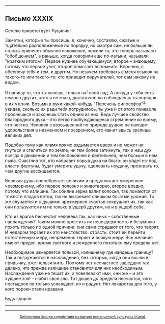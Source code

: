 

* * *

## Письмо XXXIX

Сенека приветствует Луцилия!

Заметки, которые ты просишь, я, конечно, составлю, сжатые и тщательно расположенные по порядку, но смотри сам, не больше ли пользы принесет обычное изложение, нежели то, что теперь называют "обобщением", а раньше, когда говорили еще по-латыни, называли "кратким итогом". Первое нужнее обучающемуся, второе – знающему, потому что первое учит, второе помогает вспомнить. Впрочем, я обеспечу тебя и тем, и другим. Но незачем требовать с меня ссылок на такого-то или такого-то: кто приводит поручателей, тот сам никому не ведом.

Я напишу то, что ты хочешь, только на<sup>[1](refer.htm#pXXXIX-1)</sup> свой лад. А покуда у тебя есть немало других, хотя я не знаю, достаточно ли соблюдаешь ты порядок в их чтении. Возьми в руки какой-нибудь "Перечень философов"<sup>[2](refer.htm#pXXXIX-2)</sup>: увидав, сколько их ради тебя потрудилось, ты уже и от этого поневоле проснешься и захочешь стать одним из них. Ведь лучшее свойство благородного духа – это легко пробуждающееся стремление ко всему, что честно. Человек с возвышенной по природе душою не находит удовольствия в низменном и презренном, его манит ввысь зрелище великих дел.

Подобно тому как пламя прямо вздымается вверх и не может ни гнуться и стелиться по земле, ни тем более затихнуть, так и наш дух всегда в движении и тем беспокойней и деятельней, чем больше в нем пыла. Счастлив тот, кто направит порыв духа на благо: он уйдет из-под власти фортуны, будет умерять удачу, одолевать неудачу, презирать то, чем другие восхищаются.

Великая душа пренебрегает великим и предпочитает умеренное чрезмерному, ибо первое полезно и животворно, второе вредно, потому что излишне. Так обилие зерна валит колосья, так ломаются от тяжести плодов ветви, так не вызревает слишком богатый урожай. То же случается и с душами: чрезмерное счастье сокрушает их, так как они пользуются им не только в ущерб другим, но и в ущерб себе.

Кто из врагов бесчестит человека так, как иных – собственные наслаждения? Таким можно простить их невоздержность и безумную похоть только по одной причине: они сами страдают от того, что творят. И недаром терзает их это неистовство: страсть, стоит ей перейти естественную меру, непременно теряет и всякую меру. Все желания имеют предел, кроме суетного и рожденного похотью: ему предела нет.

Необходимое измеряется пользой, излишнему где найдешь границу? Так и погружаются в наслаждения, без которых, когда они вошли в привычку, уже нельзя жить. Поэтому нет несчастнее зашедших так далеко, что прежде излишнее становится для них необходимым. Наслаждения уже не тешат их, а повелевают ими, они же – и это худшее зло! – любят свое зло. Тот дошел до предела несчастья, кого постыдное не только услаждает, но и радует. Нет лекарства для того, у кого пороки стали нравами.

Будь здоров.

<div align="center">

* * *



* * *

[<small>Библиотека Фонда содействия развитию психической культуры (Киев)</small>](mailto:webmaster@psylib.kiev.ua)</div>
